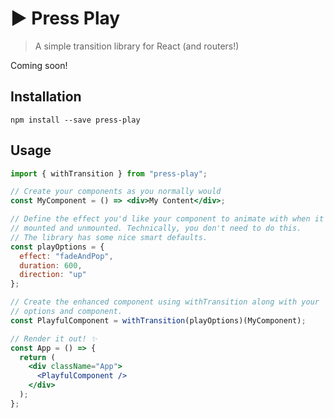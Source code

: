 # ▶️ Press Play

> A simple transition library for React (and routers!)

Coming soon!

## Installation

```
npm install --save press-play
```

## Usage

```jsx
import { withTransition } from "press-play";

// Create your components as you normally would
const MyComponent = () => <div>My Content</div>;

// Define the effect you'd like your component to animate with when it is
// mounted and unmounted. Technically, you don't need to do this.
// The library has some nice smart defaults.
const playOptions = {
  effect: "fadeAndPop",
  duration: 600,
  direction: "up"
};

// Create the enhanced component using withTransition along with your
// options and component.
const PlayfulComponent = withTransition(playOptions)(MyComponent);

// Render it out! ✨
const App = () => {
  return (
    <div className="App">
      <PlayfulComponent />
    </div>
  );
};
```
